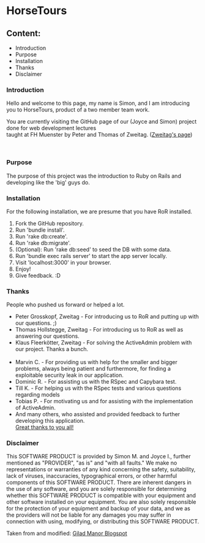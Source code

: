 <h1>HorseTours</h1>

<h2>Content:</h2>
<ul>
	<li>Introduction</li>
	<li>Purpose</li>
	<li>Installation</li>
	<li>Thanks</li>
	<li>Disclaimer</li>
</ul>

<h3>Introduction</h3>
<p>Hello and welcome to this page, my name is Simon, and I am introducing you to HorseTours, product of a two member team work.</p>

<p>You are currently visiting the GitHub page of our (Joyce and Simon) project done for web development lectures<br>taught at FH Muenster by Peter and Thomas of Zweitag. (<a href="http://www.zweitag.de/en">Zweitag's page</a>)</p><br>

<h3>Purpose</h3>
<p>The purpose of this project was the introduction to Ruby on Rails and developing like the 'big' guys do.</p>

<h3>Installation</h3>
<p>For the following installation, we are presume that you have RoR installed.</p>
<ol>
	<li>Fork the GitHub repository.</li>
	<li>Run 'bundle install'.</li>
	<li>Run 'rake db:create'.</li>
	<li>Run 'rake db:migrate'.</li>
	<li>(Optional): Run 'rake db:seed' to seed the DB with some data.</li>
	<li>Run 'bundle exec rails server' to start the app server locally.</li>
	<li>Visit 'localhost:3000' in your browser.</li>
	<li>Enjoy!</li>
	<li>Give feedback. :D</li>
</ol>

<h3>Thanks</h3>
<p>People who pushed us forward or helped a lot.</p>
<ul>
	<li>Peter Grosskopf, Zweitag - For introducing us to RoR and putting up with our questions. ;)</li>
	<li>Thomas Hollstegge, Zweitag - For introducing us to RoR as well as answering our questions.</li>
	<li>Klaus Fleerkötter, Zweitag - For solving the ActiveAdmin problem with our project. Thanks a bunch.</li>
	<br>
	<li>Marvin C. - For providing us with help for the smaller and bigger problems, always being patient and furthermore, for finding a exploitable security leak in our application.</li>
	<li>Dominic R. - For assisting us with the RSpec and Capybara test.</li>
	<li>Till K. - For helping us with the RSpec tests and various questions regarding models</li>
	<li>Tobias P. - For motivating us and for assisting with the implementation of ActiveAdmin.</li>
	<li>And many others, who assisted and provided feedback to further developing this application.<br><u>Great thanks to you all!</u></li>
</ul>

<h3>Disclaimer</h3>
<p>This SOFTWARE PRODUCT is provided by Simon M. and Joyce I., further mentioned as "PROVIDER", "as is" and "with all faults." We make no representations or warranties of any kind concerning the safety, suitability, lack of viruses, inaccuracies, typographical errors, or other harmful components of this SOFTWARE PRODUCT. There are inherent dangers in the use of any software, and you are solely responsible for determining whether this SOFTWARE PRODUCT is compatible with your equipment and other software installed on your equipment. You are also solely responsible for the protection of your equipment and backup of your data, and we as the providers will not be liable for any damages you may suffer in connection with using, modifying, or distributing this SOFTWARE PRODUCT.</p>
<p>Taken from and modified: <a href="http://giladmanor.blogspot.de/2009/11/software-disclaimer-sample.html">Gilad Manor Blogspot</a></p>